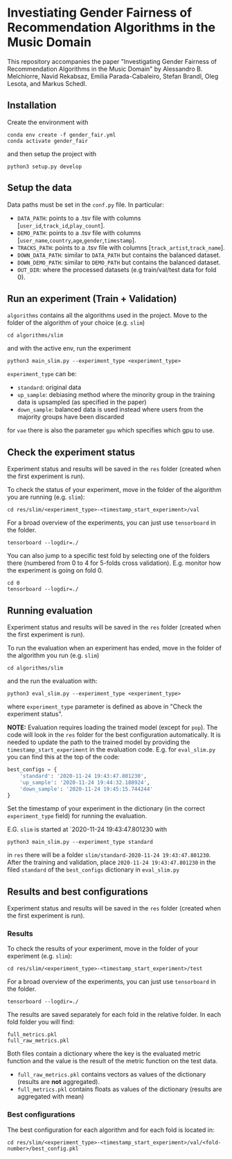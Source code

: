 # Investiating Gender Fairness of Recommendation Algorithms in the Music Domain

This repository accompanies the paper "Investigating Gender Fairness of Recommendation Algorithms in the Music Domain" by Alessandro B. Melchiorre, Navid Rekabsaz, Emilia Parada-Cabaleiro, Stefan Brandl, Oleg Lesota, and Markus Schedl.

## Installation

Create the environment with

~~~
conda env create -f gender_fair.yml
conda activate gender_fair
~~~

and then setup the project with
~~~
python3 setup.py develop
~~~

## Setup the data
Data paths must be set in the `conf.py` file. In particular:
- `DATA_PATH`: points to a .tsv file with columns [`user_id`,`track_id`,`play_count`].
- `DEMO_PATH`: points to a .tsv file with columns [`user_name`,`country`,`age`,`gender`,`timestamp`].
- `TRACKS_PATH`: points to a .tsv file with columns [`track_artist`,`track_name`].
- `DOWN_DATA_PATH`: similar to `DATA_PATH` but contains the balanced dataset.
- `DOWN_DEMO_PATH`: similar to `DEMO_PATH` but contains the balanced dataset.
- `OUT_DIR`: where the processed datasets (e.g train/val/test data for fold 0).
## Run an experiment (Train + Validation)
`algorithms` contains all the algorithms used in the project. Move to the folder of the algorithm of your choice (e.g. `slim`)
~~~
cd algorithms/slim
~~~
and with the active env, run the experiment
~~~
python3 main_slim.py --experiment_type <experiment_type>
~~~
`experiment_type` can be:
- `standard`: original data
- `up_sample`: debiasing method where the minority group in the training data is upsampled (as specified in the paper)
- `down_sample`: balanced data is used instead where users from the majority groups have been discarded

for `vae` there is also the parameter `gpu` which specifies which gpu to use.
## Check the experiment status
Experiment status and results will be saved in the `res` folder (created when the first experiment is run).
 
To check the status of your experiment, move in the folder of the algorithm you are running (e.g. `slim`):
~~~
cd res/slim/<experiment_type>-<timestamp_start_experiment>/val
~~~

For a broad overview of the experiments, you can just use `tensorboard` in the folder.
~~~
tensorboard --logdir=./
~~~
You can also jump to a specific test fold by selecting one of the folders there (numbered from 0 to 4 for 5-folds cross validation).
E.g. monitor how the experiment is going on fold 0.
~~~
cd 0
tensorboard --logdir=./
~~~

## Running evaluation
Experiment status and results will be saved in the `res` folder (created when the first experiment is run).

To run the evaluation when an experiment has ended, move in the folder of the algorithm you run (e.g. `slim`)
~~~
cd algorithms/slim
~~~
and the run the evaluation with:
~~~
python3 eval_slim.py --experiment_type <experiment_type>
~~~
where `experiment_type` parameter is defined as above in "Check the experiment status".

**NOTE:** Evaluation requires loading the trained model (except for `pop`). The code will look in the `res` folder for the best configuration automatically.
It is needed to update the path to the trained model by providing the `timestamp_start_experiment` in the evaluation code.
E.g. for `eval_slim.py` you can find this at the top of the code:
~~~python
best_configs = {
    'standard': '2020-11-24 19:43:47.801230',
    'up_sample': '2020-11-24 19:44:32.188924',
    'down_sample': '2020-11-24 19:45:15.744244'
}
~~~
Set the timestamp of your experiment in the dictionary (in the correct `experiment_type` field) for running the evaluation.

E.G. `slim` is started at `2020-11-24 19:43:47.801230 with
~~~
python3 main_slim.py --experiment_type standard
~~~
in `res` there will be a folder `slim/standard-2020-11-24 19:43:47.801230`.
After the training and validation, place `2020-11-24 19:43:47.801230` in the filed `standard` of the `best_configs` dictionary in `eval_slim.py`

## Results and best configurations
Experiment status and results will be saved in the `res` folder (created when the first experiment is run).

### Results
To check the results of your experiment, move in the folder of your experiment (e.g. `slim`):
~~~
cd res/slim/<experiment_type>-<timestamp_start_experiment>/test
~~~
For a broad overview of the experiments, you can just use `tensorboard` in the folder.
~~~
tensorboard --logdir=./
~~~

The results are saved separately for each fold in the relative folder.
In each fold folder you will find:
~~~
full_metrics.pkl
full_raw_metrics.pkl
~~~
Both files contain a dictionary where the key is the evaluated metric function and the value is the result of the metric function on the test data.
- `full_raw_metrics.pkl` contains vectors as values of the dictionary (results are **not** aggregated).
- `full_metrics.pkl` contains floats as values of the dictionary (results are aggregated with mean)

### Best configurations
The best configuration for each algorithm and for each fold is located in:
~~~
cd res/slim/<experiment_type>-<timestamp_start_experiment>/val/<fold-number>/best_config.pkl
~~~